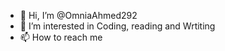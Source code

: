- 👋 Hi, I’m @OmniaAhmed292
- 👀 I’m interested in Coding, reading and Wrtiting
- 📫 How to reach me 

<!---
OmniaAhmed292/OmniaAhmed292 is a ✨ special ✨ repository because its `README.md` (this file) appears on your GitHub profile.
You can click the Preview link to take a look at your changes.
--->

